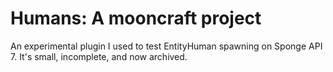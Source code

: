 # Humans: A mooncraft project

An experimental plugin I used to test EntityHuman spawning on Sponge API 7. It's small, incomplete, and now archived.
